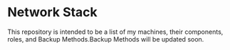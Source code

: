 # Network Stack
This repository is intended to be a list of my machines, their components, roles, and Backup Methods.Backup Methods will be updated soon.
